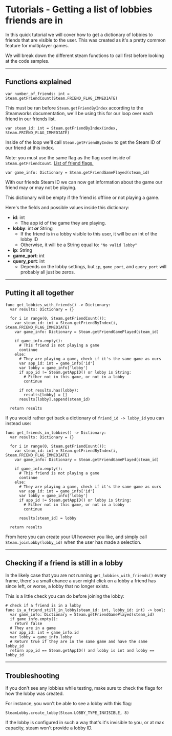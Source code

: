 # Tutorials - Getting a list of lobbies friends are in

In this quick tutorial we will cover how to get a dictionary of lobbies to friends that are visible to the user. This was created as it's a pretty common feature for multiplayer games.

We will break down the different steam functions to call first before looking at the code samples.

---

## Functions explained

```gdscript
var number_of_friends: int = Steam.getFriendCount(Steam.FRIEND_FLAG_IMMEDIATE)
```
This must be ran before `Steam.getFriendByIndex` according to the Steamworks documentation, we'll be using this for our loop over each friend in our friends list.

```gdscript
var steam_id: int = Steam.getFriendByIndex(index, Steam.FRIEND_FLAG_IMMEDIATE)
```
Inside of the loop we'll call `Steam.getFriendByIndex` to get the Steam ID of our friend at this index.

Note: you must use the same flag as the flag used inside of `Steam.getFriendCount`. [List of friend flags.](https://godotsteam.com/enums/friends/#friendflags)

```gdscript
var game_info: Dictionary = Steam.getFriendGamePlayed(steam_id)
```
With our friends Steam ID we can now get information about the game our friend may or may not be playing.

This dictionary will be empty if the friend is offline or not playing a game.

Here's the fields and possible values inside this dictionary:

- **id**: int
  - The app id of the game they are playing.
- **lobby**: int ***or*** String
  - If the friend is in a lobby visible to this user, it will be an int of the lobby ID
  - Otherwise, it will be a String equal to: `"No valid lobby"`
- **ip**: String
- **game_port**: int
- **query_port**: int
  - Depends on the lobby settings, but `ip`, `game_port`, and `query_port` will probably all just be zeros.

---

## Putting it all together

```gdscript
func get_lobbies_with_friends() -> Dictionary:
  var results: Dictionary = {}

  for i in range(0, Steam.getFriendCount()):
    var steam_id: int = Steam.getFriendByIndex(i, Steam.FRIEND_FLAG_IMMEDIATE)
    var game_info: Dictionary = Steam.getFriendGamePlayed(steam_id)
    
    if game_info.empty():
      # This friend is not playing a game
      continue
    else:
      # They are playing a game, check if it's the same game as ours
      var app_id: int = game_info['id']
      var lobby = game_info['lobby']
      if app_id != Steam.getAppID() or lobby is String:
        # Either not in this game, or not in a lobby
        continue
      
      if not results.has(lobby):
        results[lobby] = []
      results[lobby].append(steam_id)
  
  return results
```

If you would rather get back a dictionary of `friend_id -> lobby_id` you can instead use:

```gdscript
func get_friends_in_lobbies() -> Dictionary:
  var results: Dictionary = {}

  for i in range(0, Steam.getFriendCount()):
    var steam_id: int = Steam.getFriendByIndex(i, Steam.FRIEND_FLAG_IMMEDIATE)
    var game_info: Dictionary = Steam.getFriendGamePlayed(steam_id)
    
    if game_info.empty():
      # This friend is not playing a game
      continue
    else:
      # They are playing a game, check if it's the same game as ours
      var app_id: int = game_info['id']
      var lobby = game_info['lobby']
      if app_id != Steam.getAppID() or lobby is String:
        # Either not in this game, or not in a lobby
        continue
      
      results[steam_id] = lobby
  
  return results
```

From here you can create your UI however you like, and simply call `Steam.joinLobby(lobby_id)` when the user has made a selection.

---

## Checking if a friend is still in a lobby

In the likely case that you are not running `get_lobbies_with_friends()` every frame, there's a small chance a user might click on a lobby a friend has since left, or worse, a lobby that no longer exists.

This is a little check you can do before joining the lobby:

```gdscript
# check if a friend is in a lobby
func is_a_friend_still_in_lobby(steam_id: int, lobby_id: int) -> bool:
  var game_info: Dictionary = Steam.getFriendGamePlayed(steam_id)
  if game_info.empty():
    return false
  # They are in a game
  var app_id: int = game_info.id
  var lobby = game_info.lobby
  # Return true if they are in the same game and have the same lobby_id
  return app_id == Steam.getAppID() and lobby is int and lobby == lobby_id
```

---

## Troubleshooting

If you don't see any lobbies while testing, make sure to check the flags for how the lobby was created.

For instance, you won't be able to see a lobby with this flag:
```gdscript
SteamLobby.create_lobby(Steam.LOBBY_TYPE_INVISIBLE, 8)
```

If the lobby is configured in such a way that's it's invisible to you, or at max capacity, steam won't provide a lobby ID.
